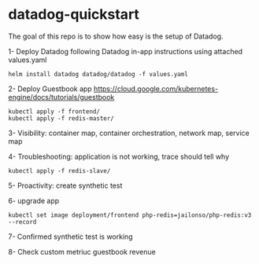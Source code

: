 # datadog-quickstart

The goal of this repo is to show how easy is the setup of Datadog.

1- Deploy Datadog following Datadog in-app instructions using attached values.yaml
```
helm install datadog datadog/datadog -f values.yaml 
```
2- Deploy Guestbook app https://cloud.google.com/kubernetes-engine/docs/tutorials/guestbook
```
kubectl apply -f frontend/
kubectl apply -f redis-master/
```
3- Visibility: container map, container orchestration, network map, service map

4- Troubleshooting: application is not working, trace should tell why
```
kubectl apply -f redis-slave/
```
5- Proactivity: create synthetic test

6- upgrade app
```
kubectl set image deployment/frontend php-redis=jailonso/php-redis:v3 --record
```
7- Confirmed synthetic test is working

8- Check custom metriuc guestbook revenue
